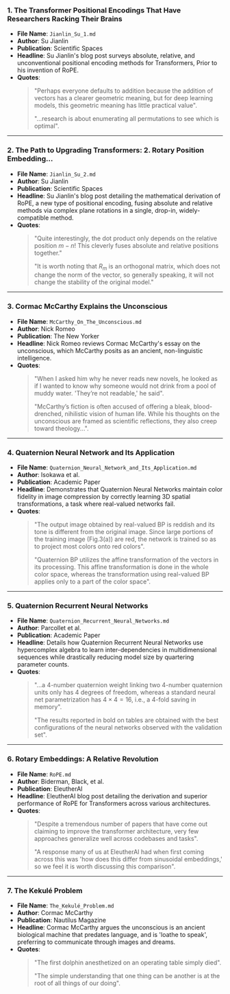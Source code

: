 ### 1. The Transformer Positional Encodings That Have Researchers Racking Their Brains
- **File Name**:   `Jianlin_Su_1.md`
- **Author**:      Su Jianlin
- **Publication**: Scientific Spaces
- **Headline**:    Su Jianlin's blog post surveys absolute, relative, and unconventional positional encoding methods for Transformers, Prior to his invention of RoPE.
- **Quotes**:
    > "Perhaps everyone defaults to addition because the addition of vectors has a clearer geometric meaning, but for deep learning models, this geometric meaning has little practical value".
    >
    > "...research is about enumerating all permutations to see which is optimal".

---

### 2. The Path to Upgrading Transformers: 2. Rotary Position Embedding...
- **File Name**:   `Jianlin_Su_2.md`
- **Author**:      Su Jianlin
- **Publication**: Scientific Spaces
- **Headline**:    Su Jianlin's blog post detailing the mathematical derivation of RoPE, a new type of positional encoding, fusing absolute and relative methods via complex plane rotations in a single, drop-in, widely-compatible method.
- **Quotes**:
    > "Quite interestingly, the dot product only depends on the relative position $m-n$! This cleverly fuses absolute and relative positions together."
    >
    > "It is worth noting that $R_m$ is an orthogonal matrix, which does not change the norm of the vector, so generally speaking, it will not change the stability of the original model."

---

### 3. Cormac McCarthy Explains the Unconscious
- **File Name**:   `McCarthy_On_The_Unconscious.md`
- **Author**:      Nick Romeo
- **Publication**: The New Yorker
- **Headline**:    Nick Romeo reviews Cormac McCarthy's essay on the unconscious, which McCarthy posits as an ancient, non-linguistic intelligence.
- **Quotes**:
    > "When I asked him why he never reads new novels, he looked as if I wanted to know why someone would not drink from a pool of muddy water. 'They’re not readable,' he said".
    >
    > "McCarthy’s fiction is often accused of offering a bleak, blood-drenched, nihilistic vision of human life. While his thoughts on the unconscious are framed as scientific reflections, they also creep toward theology...".

---

### 4. Quaternion Neural Network and Its Application
- **File Name**:   `Quaternion_Neural_Network_and_Its_Application.md`
- **Author**:      Isokawa et al.
- **Publication**: Academic Paper
- **Headline**:    Demonstrates that Quaternion Neural Networks maintain color fidelity in image compression by correctly learning 3D spatial transformations, a task where real-valued networks fail.
- **Quotes**:
    > "The output image obtained by real-valued BP is reddish and its tone is different from the original image. Since large portions of the training image (Fig.3(a)) are red, the network is trained so as to project most colors onto red colors".
    >
    > "Quaternion BP utilizes the affine transformation of the vectors in its processing. This affine transformation is done in the whole color space, whereas the transformation using real-valued BP applies only to a part of the color space".

---

### 5. Quaternion Recurrent Neural Networks
- **File Name**:   `Quaternion_Recurrent_Neural_Networks.md`
- **Author**:      Parcollet et al.
- **Publication**: Academic Paper
- **Headline**:    Details how Quaternion Recurrent Neural Networks use hypercomplex algebra to learn inter-dependencies in multidimensional sequences while drastically reducing model size by quartering parameter counts.
- **Quotes**:
    > "...a $4$-number quaternion weight linking two 4-number quaternion units only has $4$ degrees of freedom, whereas a standard neural net parametrization has $4 \times 4=16$, i.e., a 4-fold saving in memory".
    >
    > "The results reported in bold on tables are obtained with the best configurations of the neural networks observed with the validation set".

---

### 6. Rotary Embeddings: A Relative Revolution
- **File Name**:   `RoPE.md`
- **Author**:      Biderman, Black, et al.
- **Publication**: EleutherAI
- **Headline**:    EleutherAI blog post detailing the derivation and superior performance of RoPE for Transformers across various architectures.
- **Quotes**:
    > "Despite a tremendous number of papers that have come out claiming to improve the transformer architecture, very few approaches generalize well across codebases and tasks".
    >
    > "A response many of us at EleutherAI had when first coming across this was 'how does this differ from sinusoidal embeddings,' so we feel it is worth discussing this comparison".

---

### 7. The Kekulé Problem
- **File Name**:   `The_Kekulé_Problem.md`
- **Author**:      Cormac McCarthy
- **Publication**: Nautilus Magazine
- **Headline**:    Cormac McCarthy argues the unconscious is an ancient biological machine that predates language, and is 'loathe to speak', preferring to communicate through images and dreams.
- **Quotes**:
    > "The first dolphin anesthetized on an operating table simply died".
    >
    > "The simple understanding that one thing can be another is at the root of all things of our doing".